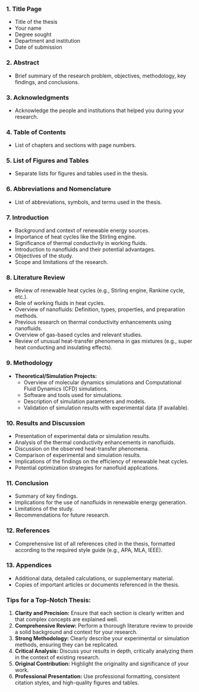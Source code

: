 ### 1. **Title Page**

-   Title of the thesis
-   Your name
-   Degree sought
-   Department and institution
-   Date of submission

### 2. **Abstract**

-   Brief summary of the research problem, objectives, methodology, key findings, and conclusions.

### 3. **Acknowledgments**

-   Acknowledge the people and institutions that helped you during your research.

### 4. **Table of Contents**

-   List of chapters and sections with page numbers.

### 5. **List of Figures and Tables**

-   Separate lists for figures and tables used in the thesis.

### 6. **Abbreviations and Nomenclature**

-   List of abbreviations, symbols, and terms used in the thesis.

### 7. **Introduction**

-   Background and context of renewable energy sources.
-   Importance of heat cycles like the Stirling engine.
-   Significance of thermal conductivity in working fluids.
-   Introduction to nanofluids and their potential advantages.
-   Objectives of the study.
-   Scope and limitations of the research.

### 8. **Literature Review**

-   Review of renewable heat cycles (e.g., Stirling engine, Rankine cycle, etc.).
-   Role of working fluids in heat cycles.
-   Overview of nanofluids: Definition, types, properties, and preparation methods.
-   Previous research on thermal conductivity enhancements using nanofluids.
-   Overview of gas-based cycles and relevant studies.
-   Review of unusual heat-transfer phenomena in gas mixtures (e.g., super heat conducting and insulating effects).

### 9. **Methodology**

-   **Theoretical/Simulation Projects:**
    -   Overview of molecular dynamics simulations and Computational Fluid Dynamics (CFD) simulations.
    -   Software and tools used for simulations.
    -   Description of simulation parameters and models.
    -   Validation of simulation results with experimental data (if available).

### 10. **Results and Discussion**

-   Presentation of experimental data or simulation results.
-   Analysis of the thermal conductivity enhancements in nanofluids.
-   Discussion on the observed heat-transfer phenomena.
-   Comparison of experimental and simulation results.
-   Implications of the findings on the efficiency of renewable heat cycles.
-   Potential optimization strategies for nanofluid applications.

### 11. **Conclusion**

-   Summary of key findings.
-   Implications for the use of nanofluids in renewable energy generation.
-   Limitations of the study.
-   Recommendations for future research.

### 12. **References**

-   Comprehensive list of all references cited in the thesis, formatted according to the required style guide (e.g., APA, MLA, IEEE).

### 13. **Appendices**

-   Additional data, detailed calculations, or supplementary material.
-   Copies of important articles or documents referenced in the thesis.

### Tips for a Top-Notch Thesis:

1. **Clarity and Precision:** Ensure that each section is clearly written and that complex concepts are explained well.
2. **Comprehensive Review:** Perform a thorough literature review to provide a solid background and context for your research.
3. **Strong Methodology:** Clearly describe your experimental or simulation methods, ensuring they can be replicated.
4. **Critical Analysis:** Discuss your results in depth, critically analyzing them in the context of existing research.
5. **Original Contribution:** Highlight the originality and significance of your work.
6. **Professional Presentation:** Use professional formatting, consistent citation styles, and high-quality figures and tables.

